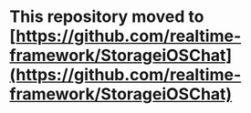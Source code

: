 # This repository moved to [https://github.com/realtime-framework/StorageiOSChat](https://github.com/realtime-framework/StorageiOSChat) 
